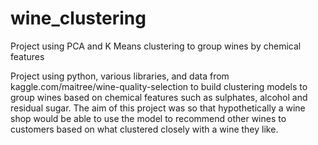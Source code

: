 # wine_clustering
Project using PCA and K Means clustering to group wines by chemical features

Project using python, various libraries, and data from kaggle.com/maitree/wine-quality-selection to build clustering models to group wines based on chemical features such as sulphates, alcohol and residual sugar. The aim of this project was so that hypothetically a wine shop would be able to use the model to recommend other wines to customers based on what clustered closely with a wine they like.
